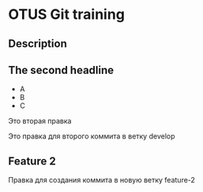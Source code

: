 # OTUS Git training

## Description

## The second headline
- A
- B
- C

Это вторая правка

Это правка для второго коммита в ветку develop

## Feature 2

Правка для создания коммита в новую ветку feature-2
